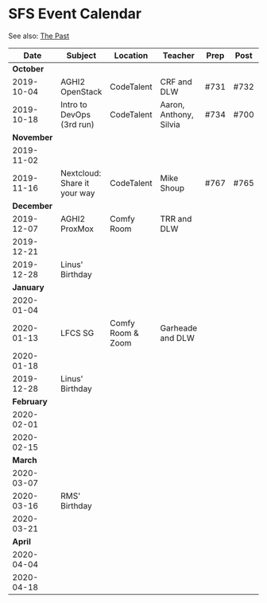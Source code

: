 # SFS Event Calendar

See also: [The Past](schedule-past.md)

| Date          | Subject   | Location     | Teacher           | Prep | Post | Promote | Payout |
| ------------- | --------- | ------------ | ----------------- | ---- | ---- | ------- | ------ |
| **October**   |
| 2019-10-04    | AGHI2 OpenStack | CodeTalent | CRF and DLW | #731 | #732 | #733 |  |
| 2019-10-18    | Intro to DevOps (3rd run) | CodeTalent | Aaron, Anthony, Silvia | #734 | #700 | #735 |  |
| **November**  |
| 2019-11-02    |  |  |  |  |  |  |  |
| 2019-11-16    | Nextcloud: Share it your way | CodeTalent | Mike Shoup | #767 | #765 | #766 | #768 |
| **December**  |
| 2019-12-07    | AGHI2 ProxMox | Comfy Room | TRR and DLW |  |  |  |  |
| 2019-12-21    |  |  |  |  |  |  |  |
| 2019-12-28    | Linus' Birthday |  |  |  |  |  |  |
| **January**   |
| 2020-01-04    |  |  |  |  |  |  |  |
| 2020-01-13    | LFCS SG | Comfy Room & Zoom | Garheade and DLW |  |  |  |  |
| 2020-01-18    |  |  |  |  |  |  |  |
| 2019-12-28    | Linus' Birthday |  |  |  |  |  |  |
| **February**  |
| 2020-02-01    |  |  |  |  |  |  |  |
| 2020-02-15    |  |  |  |  |  |  |  |
| **March**     |
| 2020-03-07    |  |  |  |  |  |  |  |
| 2020-03-16    | RMS' Birthday |  |  |  |  |  |  |
| 2020-03-21    |  |  |  |  |  |  |  |
| **April**     |
| 2020-04-04    |  |  |  |  |  |  |  |
| 2020-04-18    |  |  |  |  |  |  |  |
